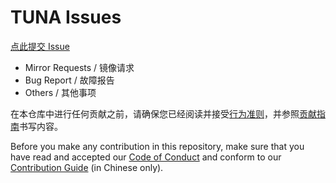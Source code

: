 # TUNA Issues

[点此提交 Issue](https://github.com/tuna/issues/issues/new/choose)

- Mirror Requests / 镜像请求
- Bug Report / 故障报告
- Others / 其他事项

在本仓库中进行任何贡献之前，请确保您已经阅读并接受[行为准则](https://github.com/tuna/issues/blob/master/CODE_OF_CONDUCT.md)，并参照[贡献指南](https://github.com/tuna/issues/blob/master/CONTRIBUTING.md)书写内容。

Before you make any contribution in this repository, make sure that you have read and accepted our [Code of Conduct](https://github.com/tuna/issues/blob/master/CODE_OF_CONDUCT.md) and conform to our [Contribution Guide](https://github.com/tuna/issues/blob/master/CONTRIBUTING.md) (in Chinese only).
